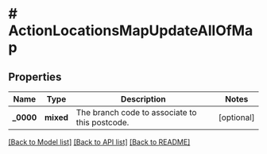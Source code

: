 # # ActionLocationsMapUpdateAllOfMap

## Properties

Name | Type | Description | Notes
------------ | ------------- | ------------- | -------------
**_0000** | **mixed** | The branch code to associate to this postcode. | [optional]

[[Back to Model list]](../../README.md#models) [[Back to API list]](../../README.md#endpoints) [[Back to README]](../../README.md)
